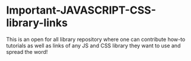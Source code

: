 # Important-JAVASCRIPT-CSS-library-links
This is an open for all library repository where one can contribute how-to tutorials as well as links of any JS and CSS library they want to use and spread the word! 
